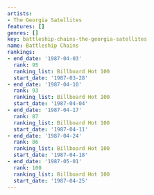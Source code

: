 ```yaml
---
artists:
- The Georgia Satellites
features: []
genres: []
key: battleship-chains-the-georgia-satellites
name: Battleship Chains
rankings:
- end_date: '1987-04-03'
  rank: 95
  ranking_list: Billboard Hot 100
  start_date: '1987-03-28'
- end_date: '1987-04-10'
  rank: 93
  ranking_list: Billboard Hot 100
  start_date: '1987-04-04'
- end_date: '1987-04-17'
  rank: 87
  ranking_list: Billboard Hot 100
  start_date: '1987-04-11'
- end_date: '1987-04-24'
  rank: 86
  ranking_list: Billboard Hot 100
  start_date: '1987-04-18'
- end_date: '1987-05-01'
  rank: 100
  ranking_list: Billboard Hot 100
  start_date: '1987-04-25'
---
```


